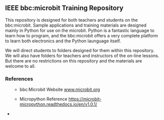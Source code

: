 ## IEEE bbc:microbit Training Repository

This repository is designed for both teachers and students on the bbc:microbit. Sample applications and training materials are designed mainly in Python for use on the microbit. Python is a fantastic language to learn how to program, and the bbc:microbit offers a very complete platform to learn both electronics and the Python launguage itself.

We will direct students to folders designed for them within this repository. We will also have folders for teachers and instructors of the on-line lessons. But there are no restrictions on this repository and the materials are welcome to all.






### References
<ul>

* bbc:Microbit Website
www.microbit.org


* Micropython Reference
https://microbit-micropython.readthedocs.io/en/v1.0.1/


<li>
